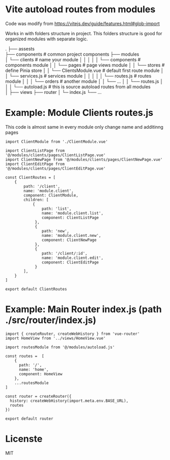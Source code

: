 # Vite autoload routes from modules

Code was modify from https://vitejs.dev/guide/features.html#glob-import

Works in with folders structure in project. This folders structure is good for organized modules with separate logic.

.
├── assests                   
├── components                	# common project components 
├── modules                   
│	└── clients					# name your module
│	│	│
│	│	└── components			# components module
│	│	└── pages				# page views module
│	│	└── stores				# define Pinia store
│	│	└── ClientsModule.vue	# default first route module
│	│	└── services.js			# services module
│	│	│
│	│	└── routes.js			# routes module
│	│
│	└── orders					# another module
│	│	└── ...
│	│	└── routes.js
│	│
│	└── autoload.js 			# this is source autoload routes from all modules		
│
├── views
├── router
│	└─ index.js
└── ...


# Example: Module Clients routes.js

This code is almost same in every module only change name and additinng pages

```
import ClientModule from './ClientModule.vue'

import ClientListPage from '@/modules/clients/pages/ClientListPage.vue'
import ClientNewPage from '@/modules/clients/pages/ClientNewPage.vue'
import ClientEditPage from '@/modules/clients/pages/ClientEditPage.vue'

const ClientRoutes = [
	{
		path: '/client',
		name: 'module.client',
		component: ClientModule,
		children: [
			{
			 	path: 'list',
			 	name: 'module.client.list',
			 	component: ClientListPage
			 },
			 {
			 	path: 'new',
			 	name: 'module.client.new',
			 	component: ClientNewPage
			 },
			 {
			 	path: '/client/:id',
			 	name: 'module.client.edit',
			 	component: ClientEditPage
			 }
		],
	}
]

export default ClientRoutes

```

# Example: Main Router index.js (path ./src/router/index.js)

```
import { createRouter, createWebHistory } from 'vue-router'
import HomeView from '../views/HomeView.vue'

import routesModule from '@/modules/autoload.js'

const routes =  [
    {
      path: '/',
      name: 'home',
      component: HomeView
    },
	...routesModule
]

const router = createRouter({
  history: createWebHistory(import.meta.env.BASE_URL),
  routes
})

export default router

```

# Licenste
MIT